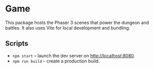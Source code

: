 # Game

This package hosts the Phaser 3 scenes that power the dungeon and battles. It
also uses Vite for local development and bundling.

## Scripts

- `npm start` – launch the dev server on <http://localhost:8080>.
- `npm run build` – create a production build.
